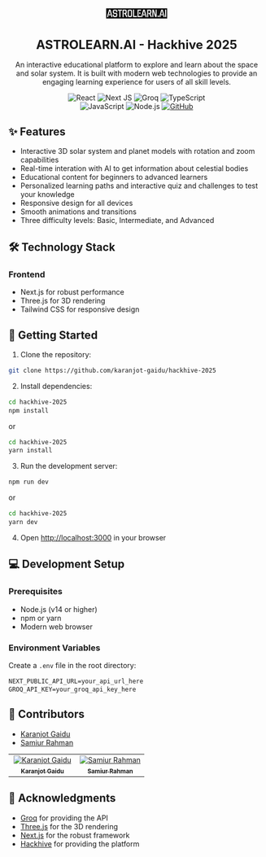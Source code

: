 <div align="center">
    <img src="public/image.png" alt="logo" width="120" height="20">
    <h1 style="font-size: 24px; font-weight: bold; align-items: center;">ASTROLEARN.AI - Hackhive 2025</h1>
    <p align="center">An interactive educational platform to explore and learn about the space and solar system. It is built with modern web technologies to provide an engaging learning experience for users of all skill levels.</p>
    <p align="center">
        <img src="https://img.shields.io/badge/react-%2320232a.svg?style=for-the-badge&logo=react&logoColor=%2361DAFB" alt="React">
        <img src="https://img.shields.io/badge/Next-black?style=for-the-badge&logo=next.js&logoColor=white" alt="Next JS">
        <img src="https://img.shields.io/badge/Groq-8E75B2?style=for-the-badge&logo=Groq&logoColor=white" alt="Groq">
        <img src="https://img.shields.io/badge/typescript-%23007ACC.svg?style=for-the-badge&logo=typescript&logoColor=white" alt="TypeScript">
        <br />
        <img src="https://img.shields.io/badge/javascript-%23323330.svg?style=for-the-badge&logo=javascript&logoColor=%23F7DF1E" alt="JavaScript">
        <img src="https://img.shields.io/badge/node.js-6DA55F?style=for-the-badge&logo=node.js&logoColor=white" alt="Node.js">
        <a href="https://github.com/karanjot-gaidu/hackhive-2025">
            <img src="https://img.shields.io/badge/GitHub-100000?style=for-the-badge&logo=github&logoColor=white" alt="GitHub">
        </a>
    </p>
</div>

## ✨ Features

- Interactive 3D solar system and planet models with rotation and zoom capabilities
- Real-time interation with AI to get information about celestial bodies
- Educational content for beginners to advanced learners
- Personalized learning paths and interactive quiz and challenges to test your knowledge
- Responsive design for all devices
- Smooth animations and transitions
- Three difficulty levels: Basic, Intermediate, and Advanced


## 🛠️ Technology Stack

### Frontend
- Next.js for robust performance
- Three.js for 3D rendering
- Tailwind CSS for responsive design

## 🚀 Getting Started

1. Clone the repository:
```bash
git clone https://github.com/karanjot-gaidu/hackhive-2025
```

2. Install dependencies:
```bash
cd hackhive-2025
npm install
```
or
```bash
cd hackhive-2025
yarn install
```
    
3. Run the development server:
```bash
npm run dev
```
or
```bash
cd hackhive-2025
yarn dev
```


4. Open [http://localhost:3000](http://localhost:3000) in your browser

## 💻 Development Setup

### Prerequisites
- Node.js (v14 or higher)
- npm or yarn
- Modern web browser

### Environment Variables
Create a `.env` file in the root directory:
```
NEXT_PUBLIC_API_URL=your_api_url_here
GROQ_API_KEY=your_groq_api_key_here
```

## 👥 Contributors

- [Karanjot Gaidu](https://github.com/karanjot-gaidu)
- [Samiur Rahman](https://github.com/SAMUR274)
<table>
  <tbody>
    <tr>
      <td align="center" valign="top" width="50%"><a href="https://github.com/karanjot-gaidu"><img src="https://avatars.githubusercontent.com/u/90838376?v=4" width="100px;" alt="Karanjot Gaidu"/><br /><sub><b>Karanjot Gaidu</b></sub></a><br /></td>
      <td align="center" valign="top" width="50%"><a href="https://github.com/SAMUR274"><img src="https://avatars.githubusercontent.com/u/90654435?v=4" width="100px;" alt="Samiur Rahman"/><br /><sub><b>Samiur Rahman</b></sub></a><br /></td>
    </tr>
  </tbody>

</table>

## 🙏 Acknowledgments

- [Groq](https://groq.com/) for providing the API
- [Three.js](https://threejs.org/) for the 3D rendering
- [Next.js](https://nextjs.org/) for the robust framework
- [Hackhive](https://hackhive.ca/) for providing the platform
